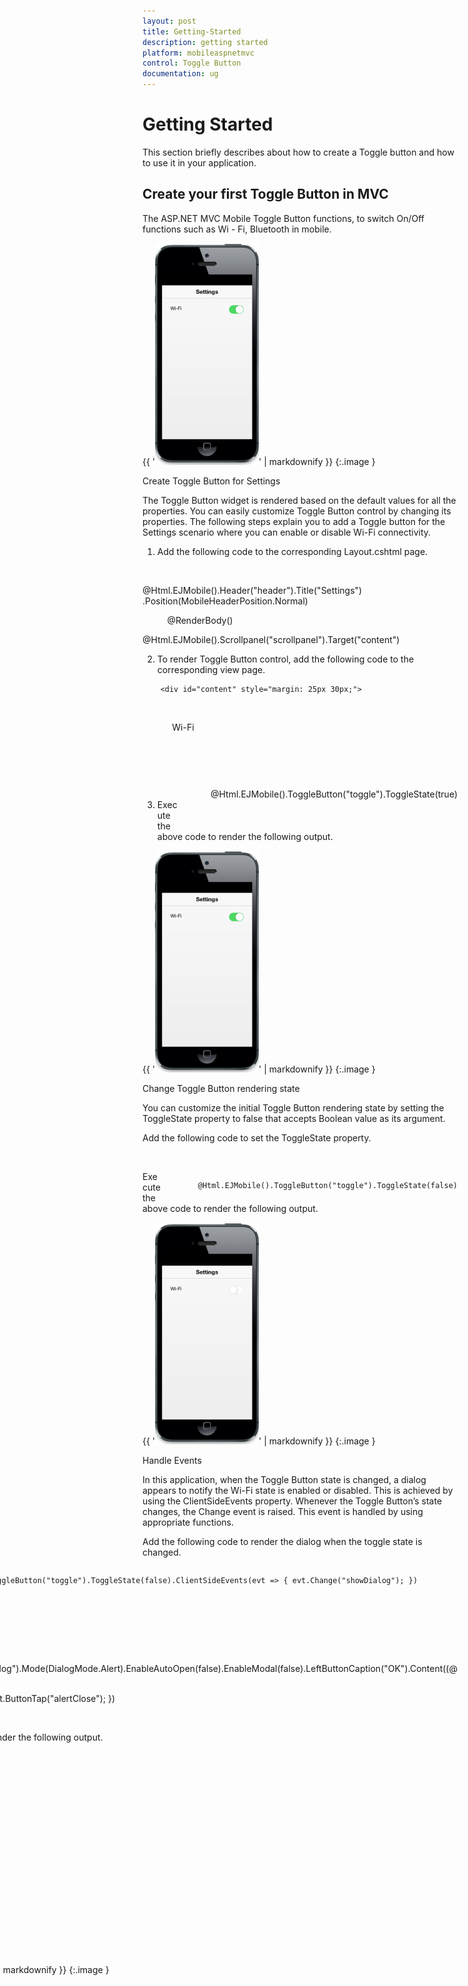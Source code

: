 ```yaml
---
layout: post
title: Getting-Started
description: getting started
platform: mobileaspnetmvc
control: Toggle Button
documentation: ug
---
```


# Getting Started

This section briefly describes about how to create a Toggle button and how to use it in your application.

## Create your first Toggle Button in MVC

The ASP.NET MVC Mobile Toggle Button functions, to switch On/Off functions such as Wi - Fi, Bluetooth in mobile.

{{ '![C:/Users/durga/Pictures/image1.png](Getting-Started_images/Getting-Started_img1.png)' | markdownify }}
{:.image }


Create Toggle Button for Settings

The Toggle Button widget is rendered based on the default values for all the properties. You can easily customize Toggle Button control by changing its properties. The following steps explain you to add a Toggle button for the Settings scenario where you can enable or disable Wi-Fi connectivity.

1. Add the following code to the corresponding Layout.cshtml page.

 <!-- Header control -->

@Html.EJMobile().Header("header").Title("Settings") .Position(MobileHeaderPosition.Normal)

<div>

          @RenderBody()  

</div>

<!-- Scroll Panel control -->

@Html.EJMobile().Scrollpanel("scrollpanel").Target("content")



2. To render Toggle Button control, add the following code to the corresponding view page. 

<!-- Toggle Button control -->

        <div id="content" style="margin: 25px 30px;">

        <div class="togglesamtext">

            Wi-Fi

        </div>



        <div class="togglesamele" style="float:right">

            @Html.EJMobile().ToggleButton("toggle").ToggleState(true)

        </div>

    </div>





3. Execute the above code to render the following output.



{{ '![C:/Users/durga/Pictures/image1.png](Getting-Started_images/Getting-Started_img2.png)' | markdownify }}
{:.image }


Change Toggle Button rendering state

You can customize the initial Toggle Button rendering state by setting the ToggleState property to false that accepts Boolean value as its argument.

Add the following code to set the ToggleState property.

<!-- Toggle Button control -->

  <div class="togglesamele" style="float: right">

            @Html.EJMobile().ToggleButton("toggle").ToggleState(false)
  </div>



Execute the above code to render the following output.



{{ '![C:/Users/durga/Pictures/image2.png](Getting-Started_images/Getting-Started_img3.png)' | markdownify }}
{:.image }


Handle Events

In this application, when the Toggle Button state is changed, a dialog appears to notify the Wi-Fi state is enabled or disabled. This is achieved by using the ClientSideEvents property. Whenever the Toggle Button’s state changes, the Change event is raised. This event is handled by using appropriate functions.

Add the following code to render the dialog when the toggle state is changed.

<!-- Toggle Button control -->

<div class="togglesamele" style="float: right">

            @Html.EJMobile().ToggleButton("toggle").ToggleState(false).ClientSideEvents(evt => { evt.Change("showDialog"); })

        </div>





<!--Dialog Control-->

//to create dialog object

@{

    @Html.EJMobile().Dialog("dialog").Mode(DialogMode.Alert).EnableAutoOpen(false).EnableModal(false).LeftButtonCaption("OK").Content((@<div id="alertdlgcontent">Wi-Fi is Enabled</div>)).ClientSideEvents(evt => { evt.ButtonTap("alertClose"); }) 

}

<script>

    function alertClose() {

        $("#alertdlg").ejmDialog("close");    //to close dialog

    }

    function showDialog(args) {

        (args.state) ? $("#alertdlgcontent").html("Wi-Fi is Enabled") :   $("#alertdlgcontent").html("Wi-Fi is Disabled"); //add content to the dialog respective to the state of Toggle Button

        App.activePage.find("#alertdlg").ejmDialog("open");  //to open dialog

    }



</script>



Execute the above code to render the following output.

{{ '![C:/Users/durga/Pictures/image3.png](Getting-Started_images/Getting-Started_img4.png)' | markdownify }}
{:.image }


